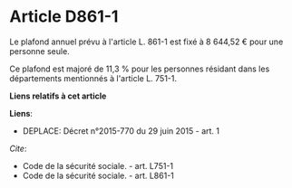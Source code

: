 # Article D861-1

Le plafond annuel prévu à l'article L. 861-1 est fixé à 8 644,52 € pour une personne seule. 

Ce plafond est majoré de 11,3 % pour les personnes résidant dans les départements mentionnés à l'article L. 751-1.

**Liens relatifs à cet article**

**Liens**:

  - DEPLACE: Décret n°2015-770 du 29 juin 2015 - art. 1

_Cite_:

  - Code de la sécurité sociale. - art. L751-1
  - Code de la sécurité sociale. - art. L861-1
